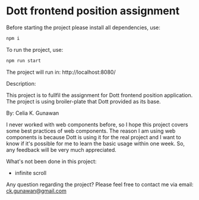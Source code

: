 # Dott frontend position assignment

Before starting the project please install all dependencies, use:

```bash
npm i
```

To run the project, use:

```bash
npm run start
```


The project will run in: http://localhost:8080/


Description:

This project is to fullfil the assignment for Dott frontend position application.
The project is using broiler-plate that Dott provided as its base.

By: Celia K. Gunawan

I never worked with web components before, so I hope this project covers some best practices of web components.
The reason I am using web components is because Dott is using it for the real project and I want to know if it's possible for me
to learn the basic usage within one week.
So, any feedback will be very much appreciated.

What's not been done in this project:
- infinite scroll

Any question regarding the project? Please feel free to contact me via email: ck.gunawan@gmail.com